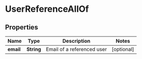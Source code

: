 

# UserReferenceAllOf


## Properties

| Name | Type | Description | Notes |
|------------ | ------------- | ------------- | -------------|
|**email** | **String** | Email of a referenced user |  [optional] |



